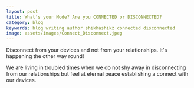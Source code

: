 ```yaml
---
layout: post
title: What's your Mode? Are you CONNECTED or DISCONNECTED?
category: blog
keywords: blog writing author shikhashikz connected disconnected 
image: assets/images/Connect_Disconnect.jpeg
---
```


Disconnect from your devices and not from your relationships. It's happening the other way round!

We are living in troubled times when we do not shy away in disconnecting from our relationships but feel at eternal peace establishing a connect with our devices.
